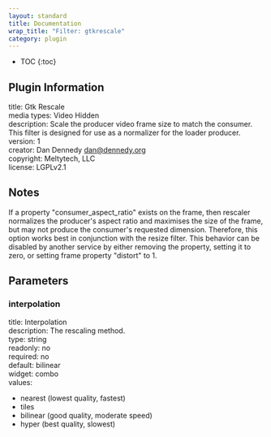 ```yaml
---
layout: standard
title: Documentation
wrap_title: "Filter: gtkrescale"
category: plugin
---
```

* TOC
{:toc}

## Plugin Information

title: Gtk Rescale  
media types:
Video  Hidden  
description: Scale the producer video frame size to match the consumer. This filter is designed for use as a normalizer for the loader producer.  
version: 1  
creator: Dan Dennedy <dan@dennedy.org>  
copyright: Meltytech, LLC  
license: LGPLv2.1  

## Notes

If a property &quot;consumer_aspect_ratio&quot; exists on the frame, then rescaler normalizes the producer&#39;s aspect ratio and maximises the size of the frame, but may not produce the consumer&#39;s requested dimension. Therefore, this option works best in conjunction with the resize filter. This behavior can be disabled by another service by either removing the property, setting it to zero, or setting frame property &quot;distort&quot; to 1.

## Parameters

### interpolation

title: Interpolation    
description:
The rescaling method.  
type: string  
readonly: no  
required: no  
default: bilinear  
widget: combo  
values:  

* nearest (lowest quality, fastest)
* tiles
* bilinear (good quality, moderate speed)
* hyper (best quality, slowest)


